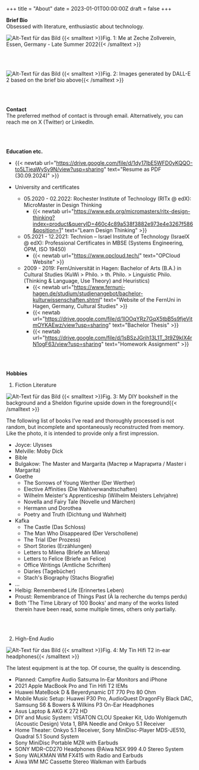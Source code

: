 +++
title = "About"
date = 2023-01-01T00:00:00Z
draft = false
+++


**Brief Bio**  
Obsessed with literature, enthusiastic about technology.    

![Alt-Text für das Bild](/img/profile.jpg)
{{< smalltext >}}Fig. 1: Me at Zeche Zollverein, Essen, Germany - Late Summer 2022{{< /smalltext >}}

</br></br>  


![Alt-Text für das Bild](/img/about-dalle-1.jpeg)
{{< smalltext >}}Fig. 2: Images generated by DALL-E 2 based on the brief bio above{{< /smalltext >}}


</br></br>  

**Contact**  
The preferred method of contact is through email. Alternatively, you can reach me on X (Twitter) or LinkedIn.

</br></br>  

**Education etc.**  
- {{< newtab url="https://drive.google.com/file/d/1dy17lbE5WFD0yKQQO-to5LTieaWySy9N/view?usp=sharing" text="Resume as PDF (30.09.2024)" >}}

- University and certificates
    - 05.2020 - 02.2022: Rochester Institute of Technology (RITx @ edX): MicroMaster in Design Thinking  
        - {{< newtab url="https://www.edx.org/micromasters/ritx-design-thinking?index=product&queryID=460c4c89a538f3882e973e4e3267f586&position=1" text="Learn Design Thinking" >}}
    - 05.2021 - 12.2021: Technion – Israel Institute of Technology (IsraelX @ edX): Professional Certificates in MBSE (Systems Engineering, OPM, ISO 19450)  
        - {{< newtab url="https://www.opcloud.tech/" text="OPCloud Website" >}}
    - 2009 - 2019: FernUniversität in Hagen: Bachelor of Arts (B.A.) in Cultural Studies (KuWi > Philo. > th. Philo. > Linguistic Philo. (Thinking & Language, Use Theory) and Heuristics)
        - {{< newtab url="https://www.fernuni-hagen.de/studium/studienangebot/bachelor-kulturwissenschaften.shtml" text="Website of the FernUni in Hagen, Germany, Cultural Studies" >}}
        - {{< newtab url="https://drive.google.com/file/d/1lOOqYRz7GqX5tbB5s9fjeVjtmOYKAEwz/view?usp=sharing" text="Bachelor Thesis" >}}
        - {{< newtab url="https://drive.google.com/file/d/1sBSzJGrih13L1T_3t9Z9kIX4rN1ogF63/view?usp=sharing" text="Homework Assignment" >}}


</br></br>  

**Hobbies**  
1. Fiction Literature  

![Alt-Text für das Bild](/img/about-books-1.jpg)
{{< smalltext >}}Fig. 3: My DIY bookshelf in the background and a Sheldon figurine upside down in the foreground{{< /smalltext >}}


The following list of books I’ve read and thoroughly processed is not random, but incomplete and spontaneously reconstructed from memory. Like the photo, it is intended to provide only a first impression.


- Joyce: Ulysses
- Melville: Moby Dick
- Bible
- Bulgakow: The Master and Margarita (Мастер и Маргарита / Master i Margarita)
- Goethe
    - The Sorrows of Young Werther (Der Werther)
    - Elective Affinities (Die Wahlverwandtschaften)
    - Wilhelm Meister's Apprenticeship (Wilhelm Meisters Lehrjahre)
    - Novella and Fairy Tale (Novelle und Märchen)
    - Hermann und Dorothea
    - Poetry and Truth (Dichtung und Wahrheit)
- Kafka
    - The Castle (Das Schloss) 
    - The Man Who Disappeared (Der Verschollene) 
    - The Trial (Der Prozess) 
    - Short Stories (Erzählungen) 
    - Letters to Milena (Briefe an Milena) 
    - Letters to Felice (Briefe an Felice) 
    - Office Writings (Amtliche Schriften) 
    - Diaries (Tagebücher) 
    - Stach's Biography (Stachs Biografie)
- …
- Helbig: Remembered Life (Erinnertes Leben)
- Proust: Remembrance of Things Past (À la recherche du temps perdu) 
- Both 'The Time Library of 100 Books' and many of the works listed therein have been read, some multiple times, others only partially.  

<br><br>  


2. High-End Audio  

![Alt-Text für das Bild](/img/about-earphones-1.jpg)
{{< smalltext >}}Fig. 4: My Tin Hifi T2 in-ear headphones{{< /smalltext >}}


The latest equipment is at the top. Of course, the quality is descending.

- Planned: Campfire Audio Satsuma In-Ear Monitors and iPhone
- 2021 Apple MacBook Pro and Tin Hifi T2 IEMs
- Huawei MateBook D & Beyerdynamic DT 770 Pro 80 Ohm
- Mobile Music Setup: Huawei P30 Pro, AudioQuest DragonFly Black DAC, Samsung S6 & Bowers & Wilkins P3 On-Ear Headphones
- Asus Laptop & AKG K 272 HD
- DIY and Music System: VISATON CLOU Speaker Kit, Udo Wohlgemuth (Acoustic Design) Vota 1, BPA Needle and Onkyo 5.1 Receiver
- Home Theater: Onkyo 5.1 Receiver, Sony MiniDisc-Player MDS-JE510, Quadral 5.1 Sound System
- Sony MiniDisc Portable MZR with Earbuds
- SONY MDR-CD270 Headphones @Aiwa NSX 999 4.0 Stereo System
- Sony WALKMAN WM FX415 with Radio and Earbuds
- Aiwa WM MC Cassette Stereo Walkman with Earbuds
